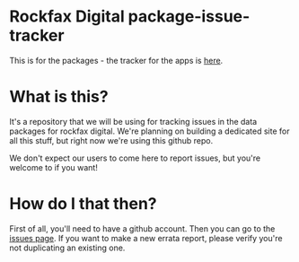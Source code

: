 # Rockfax Digital package-issue-tracker

This is for the packages - the tracker for the apps is [here](https://github.com/UKClimbing/rockfax-digital-issues/issues).

# What is this?
It's a repository that we will be using for tracking issues in the data packages for rockfax digital. We're planning on building a dedicated site for all this stuff, but right now we're using this github repo. 

We don't expect our users to come here to report issues, but you're welcome to if you want!

# How do I that then?
First of all, you'll need to have a github account. Then you can go to the [issues page](https://github.com/UKClimbing/rockfax-digital-package-issues/issues). If you want to make a new errata report, please verify you're not duplicating an existing one.
